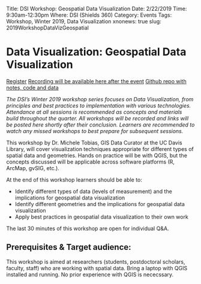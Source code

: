 Title: DSI Workshop: Geospatial Data Visualization
Date: 2/22/2019
Time: 9:30am-12:30pm
Where: DSI (Shields 360)
Category: Events
Tags: Workshop, Winter 2019, Data Visualization
xnonews: true
slug: 2019WorkshopDataVizGeospatial

#  Data Visualization: Geospatial Data Visualization

[Register](https://forms.library.ucdavis.edu/classes/descriptions.php)
[Recording will be available here after the event]()
[Github repo with notes, code and data](https://github.com/MicheleTobias/Geospatial-Data-Visualization)

*The DSI’s Winter 2019 workshop series focuses on Data Visualization, from principles and best practices to implementation with various technologies. Attendance at all sessions is recommended as concepts and materials build throughout the quarter. All workshops will be recorded and links will be posted here shortly after their conclusion. Learners are recommended to watch any missed workshops to best prepare for subsequent sessions.*

This workshop by Dr. Michele Tobias, GIS Data Curator at the UC Davis Library, will cover visualization techniques appropriate for different types of spatial data and geometries. Hands on practice will be with QGIS, but the concepts discussed will be applicable across software platforms (R, ArcMap, gvSIG, etc.).

At the end of this workshop learners should be able to:

* Identify different types of data (levels of measurement) and the implications for geospatial data visualization
* Identify different geometries and the implications for geospatial data visualization
* Apply best practices in geospatial data visualization to their own work

The last 30 minutes of this workshop are open for individual Q&A.

## Prerequisites & Target audience:

This workshop is aimed at researchers (students, postdoctoral scholars, faculty, staff) who are working with spatial data. Bring a laptop with QGIS installed and running. No prior experience with QGIS is nececssary.